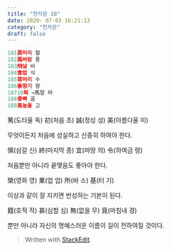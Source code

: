 ```yaml
---
title: "천자문 18"
date: 2020- 07-03 16:21:13
category: "천자문"
draft: false
---
```

```js
181頁머리 혈
182風바람 풍
183飛날 비
184食밥 식
185首머리 수
186香향기 향
18710획 →馬말 마
188骨뼈 골
189高높을 고
```
篤(도타울 독) 初(처음 초) 誠(정성 성) 美(아름다울 미)

무엇이든지 처음에 성실하고 신중히 하여야 한다.

愼(삼갈 신) 終(마지막 종) 宜(마땅 의) 令(하여금 령)

처음뿐만 아니라 끝맺음도 좋아야 한다.

榮(영화 영) 業(업 업) 所(바 소) 基(터 기)

이상과 같이 잘 지키면 번성하는 기본이 된다.

籍(호적 적) 甚(심할 심) 無(없을 무) 竟(마침내 경)

뿐만  아니라  자신의  명예스러운  이름이  길이  전하여질  것이다.

> Written with [StackEdit](https://stackedit.io/).
<!--stackedit_data:
eyJoaXN0b3J5IjpbLTIwMjAzNTU2MDldfQ==
-->